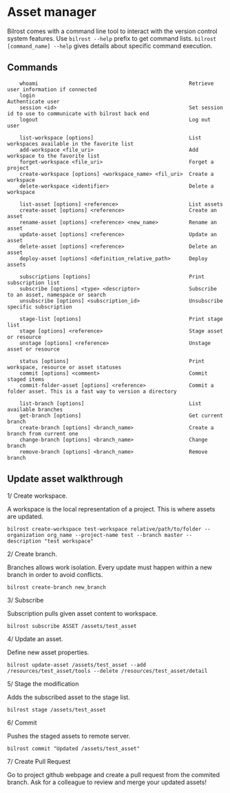 # Asset manager

Bilrost comes with a command line tool to interact with the version control system features. Use `bilrost --help` prefix to get command lists. `bilrost [command_name] --help` gives details about specific command execution.

## Commands
```
    whoami                                                 Retrieve user information if connected
    login                                                  Authenticate user
    session <id>                                           Set session id to use to communicate with bilrost back end
    logout                                                 Log out user

    list-workspace [options]                               List workspaces available in the favorite list
    add-workspace <file_uri>                               Add workspace to the favorite list
    forget-workspace <file_uri>                            Forget a project
    create-workspace [options] <workspace_name> <fil_uri>  Create a workspace
    delete-workspace <identifier>                          Delete a workspace

    list-asset [options] <reference>                       List assets
    create-asset [options] <reference>                     Create an asset
    rename-asset [options] <reference> <new_name>          Rename an asset
    update-asset [options] <reference>                     Update an asset
    delete-asset [options] <reference>                     Delete an asset
    deploy-asset [options] <definition_relative_path>      Deploy assets

    subscriptions [options]                                Print subscription list
    subscribe [options] <type> <descriptor>                Subscribe to an asset, namespace or search
    unsubscribe [options] <subscription_id>                Unsubscribe specific subscription

    stage-list [options]                                   Print stage list
    stage [options] <reference>                            Stage asset or resource
    unstage [options] <reference>                          Unstage asset or resource

    status [options]                                       Print workspace, resource or asset statuses
    commit [options] <comment>                             Commit staged items
    commit-folder-asset [options] <reference>              Commit a folder asset. This is a fast way to version a directory

    list-branch [options]                                  List available branches
    get-branch [options]                                   Get current branch
    create-branch [options] <branch_name>                  Create a branch from current one
    change-branch [options] <branch_name>                  Change branch
    remove-branch [options] <branch_name>                  Remove branch
```

## Update asset walkthrough

1/ Create workspace.

A workspace is the local representation of a project. This is where assets are updated.

`bilrost create-workspace test-workspace relative/path/to/folder --organization org_name --project-name test --branch master --description "test workspace"`

2/ Create branch.

Branches allows work isolation. Every update must happen within a new branch in order to avoid conflicts.

`bilrost create-branch new_branch`

3/ Subscribe

Subscription pulls given asset content to workspace.

`bilrost subscribe ASSET /assets/test_asset`

4/ Update an asset.

Define new asset properties.

`bilrost update-asset /assets/test_asset --add /resources/test_asset/tools --delete /resources/test_asset/detail`

5/ Stage the modification

Adds the subscribed asset to the stage list. 

`bilrost stage /assets/test_asset`

6/ Commit

Pushes the staged assets to remote server.

`bilrost commit "Updated /assets/test_asset"`

7/ Create Pull Request

Go to project github webpage and create a pull request from the commited branch. Ask for a colleague to review and merge your updated assets!
